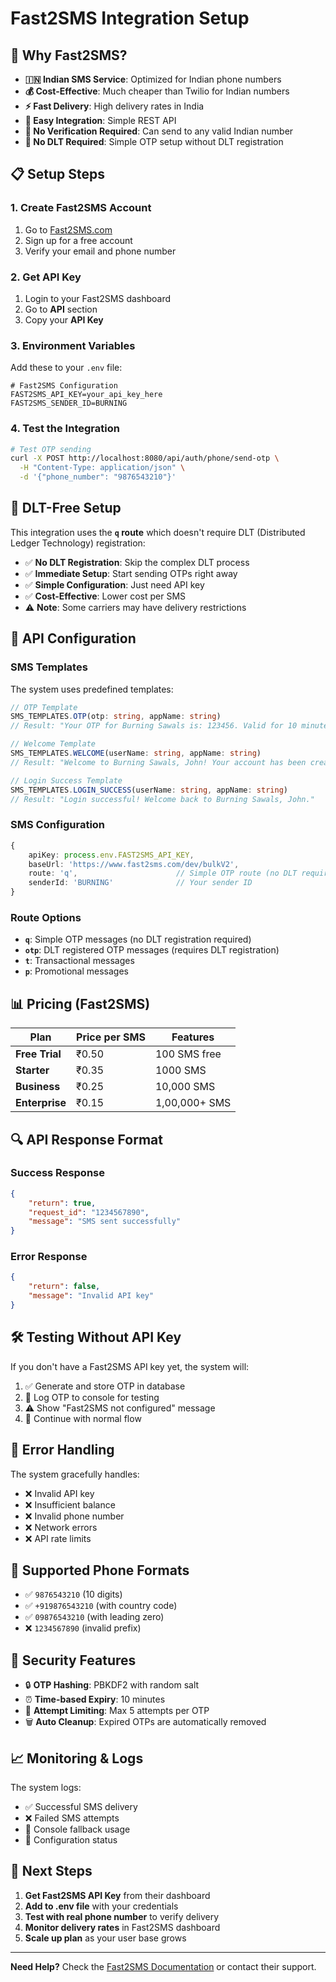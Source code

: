 # Fast2SMS Integration Setup

## 🚀 **Why Fast2SMS?**

-   **🇮🇳 Indian SMS Service**: Optimized for Indian phone numbers
-   **💰 Cost-Effective**: Much cheaper than Twilio for Indian numbers
-   **⚡ Fast Delivery**: High delivery rates in India
-   **🔧 Easy Integration**: Simple REST API
-   **📱 No Verification Required**: Can send to any valid Indian number
-   **🚫 No DLT Required**: Simple OTP setup without DLT registration

## 📋 **Setup Steps**

### 1. **Create Fast2SMS Account**

1. Go to [Fast2SMS.com](https://www.fast2sms.com/)
2. Sign up for a free account
3. Verify your email and phone number

### 2. **Get API Key**

1. Login to your Fast2SMS dashboard
2. Go to **API** section
3. Copy your **API Key**

### 3. **Environment Variables**

Add these to your `.env` file:

```env
# Fast2SMS Configuration
FAST2SMS_API_KEY=your_api_key_here
FAST2SMS_SENDER_ID=BURNING
```

### 4. **Test the Integration**

```bash
# Test OTP sending
curl -X POST http://localhost:8080/api/auth/phone/send-otp \
  -H "Content-Type: application/json" \
  -d '{"phone_number": "9876543210"}'
```

## 🚫 **DLT-Free Setup**

This integration uses the **`q` route** which doesn't require DLT (Distributed Ledger Technology) registration:

-   ✅ **No DLT Registration**: Skip the complex DLT process
-   ✅ **Immediate Setup**: Start sending OTPs right away
-   ✅ **Simple Configuration**: Just need API key
-   ✅ **Cost-Effective**: Lower cost per SMS
-   ⚠️ **Note**: Some carriers may have delivery restrictions

## 🔧 **API Configuration**

### **SMS Templates**

The system uses predefined templates:

```typescript
// OTP Template
SMS_TEMPLATES.OTP(otp: string, appName: string)
// Result: "Your OTP for Burning Sawals is: 123456. Valid for 10 minutes."

// Welcome Template
SMS_TEMPLATES.WELCOME(userName: string, appName: string)
// Result: "Welcome to Burning Sawals, John! Your account has been created successfully."

// Login Success Template
SMS_TEMPLATES.LOGIN_SUCCESS(userName: string, appName: string)
// Result: "Login successful! Welcome back to Burning Sawals, John."
```

### **SMS Configuration**

```typescript
{
    apiKey: process.env.FAST2SMS_API_KEY,
    baseUrl: 'https://www.fast2sms.com/dev/bulkV2',
    route: 'q',                      // Simple OTP route (no DLT required)
    senderId: 'BURNING'              // Your sender ID
}
```

### **Route Options**

-   **`q`**: Simple OTP messages (no DLT registration required)
-   **`otp`**: DLT registered OTP messages (requires DLT registration)
-   **`t`**: Transactional messages
-   **`p`**: Promotional messages

## 📊 **Pricing (Fast2SMS)**

| Plan           | Price per SMS | Features      |
| -------------- | ------------- | ------------- |
| **Free Trial** | ₹0.50         | 100 SMS free  |
| **Starter**    | ₹0.35         | 1000 SMS      |
| **Business**   | ₹0.25         | 10,000 SMS    |
| **Enterprise** | ₹0.15         | 1,00,000+ SMS |

## 🔍 **API Response Format**

### **Success Response**

```json
{
    "return": true,
    "request_id": "1234567890",
    "message": "SMS sent successfully"
}
```

### **Error Response**

```json
{
    "return": false,
    "message": "Invalid API key"
}
```

## 🛠️ **Testing Without API Key**

If you don't have a Fast2SMS API key yet, the system will:

1. ✅ Generate and store OTP in database
2. 📱 Log OTP to console for testing
3. ⚠️ Show "Fast2SMS not configured" message
4. 🔄 Continue with normal flow

## 🚨 **Error Handling**

The system gracefully handles:

-   ❌ Invalid API key
-   ❌ Insufficient balance
-   ❌ Invalid phone number
-   ❌ Network errors
-   ❌ API rate limits

## 📱 **Supported Phone Formats**

-   ✅ `9876543210` (10 digits)
-   ✅ `+919876543210` (with country code)
-   ✅ `09876543210` (with leading zero)
-   ❌ `1234567890` (invalid prefix)

## 🔐 **Security Features**

-   🔒 **OTP Hashing**: PBKDF2 with random salt
-   ⏰ **Time-based Expiry**: 10 minutes
-   🚫 **Attempt Limiting**: Max 5 attempts per OTP
-   🗑️ **Auto Cleanup**: Expired OTPs are automatically removed

## 📈 **Monitoring & Logs**

The system logs:

-   ✅ Successful SMS delivery
-   ❌ Failed SMS attempts
-   📱 Console fallback usage
-   🔧 Configuration status

## 🎯 **Next Steps**

1. **Get Fast2SMS API Key** from their dashboard
2. **Add to .env file** with your credentials
3. **Test with real phone number** to verify delivery
4. **Monitor delivery rates** in Fast2SMS dashboard
5. **Scale up plan** as your user base grows

---

**Need Help?** Check the [Fast2SMS Documentation](https://docs.fast2sms.com/) or contact their support.
